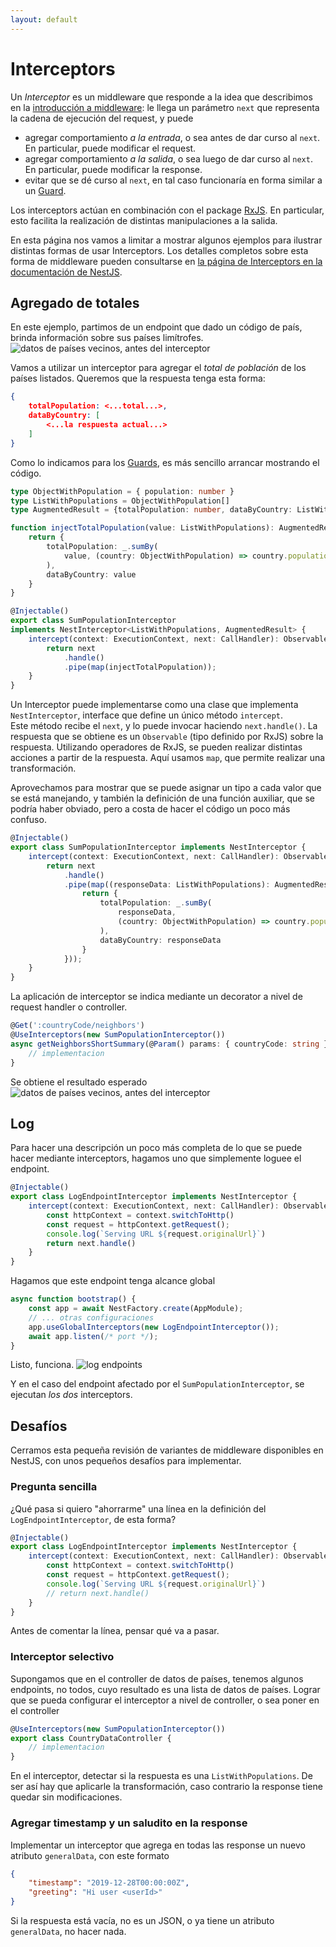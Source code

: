```yaml
---
layout: default
---
```


# Interceptors

Un _Interceptor_ es un middleware que responde a la idea que describimos en la [introducción a middleware](./middleware-intro): le llega un parámetro `next` que representa la cadena de ejecución del request, y puede
- agregar comportamiento _a la entrada_, o sea antes de dar curso al `next`. En particular, puede modificar el request.
- agregar comportamiento _a la salida_, o sea luego de dar curso al `next`. En particular, puede modificar la response.
- evitar que se dé curso al `next`, en tal caso funcionaría en forma similar a un [Guard](./guards).

Los interceptors actúan en combinación con el package [RxJS](https://github.com/ReactiveX/rxjs). En particular, esto facilita la realización de distintas manipulaciones a la salida.

En esta página nos vamos a limitar a mostrar algunos ejemplos para ilustrar distintas formas de usar Interceptors. 
Los detalles completos sobre esta forma de middleware pueden consultarse en [la página de Interceptors en la documentación de NestJS](https://docs.nestjs.com/interceptors).  


## Agregado de totales
En este ejemplo, partimos de un endpoint que dado un código de país, brinda información sobre sus países limítrofes.
![datos de países vecinos, antes del interceptor](./images/interceptors-neighbors-before.jpg)

Vamos a utilizar un interceptor para agregar el _total de población_ de los países listados. Queremos que la respuesta tenga esta forma:
``` json
{ 
    totalPopulation: <...total...>,
    dataByCountry: [
        <...la respuesta actual...>
    ]
}
```

Como lo indicamos para los [Guards](./guards), es más sencillo arrancar mostrando el código.
``` typescript
type ObjectWithPopulation = { population: number } 
type ListWithPopulations = ObjectWithPopulation[]
type AugmentedResult = {totalPopulation: number, dataByCountry: ListWithPopulations}

function injectTotalPopulation(value: ListWithPopulations): AugmentedResult {
    return {
        totalPopulation: _.sumBy(
            value, (country: ObjectWithPopulation) => country.population
        ),
        dataByCountry: value
    }   
}

@Injectable()
export class SumPopulationInterceptor 
implements NestInterceptor<ListWithPopulations, AugmentedResult> {
    intercept(context: ExecutionContext, next: CallHandler): Observable<AugmentedResult> {
        return next
            .handle()
            .pipe(map(injectTotalPopulation));
    }
}
``` 
Un Interceptor puede implementarse como una clase que implementa `NestInterceptor`, interface que define un único método `intercept`.  
Este método recibe el `next`, y lo puede invocar haciendo `next.handle()`. La respuesta que se obtiene es un `Observable` (tipo definido por RxJS) sobre la respuesta. Utilizando operadores de RxJS, se pueden realizar distintas acciones a partir de la respuesta. Aquí usamos `map`, que permite realizar una transformación.

Aprovechamos para mostrar que se puede asignar un tipo a cada valor que se está manejando, y también la definición de una función auxiliar, que se podría haber obviado, pero a costa de hacer el código un poco más confuso.
``` typescript
@Injectable()
export class SumPopulationInterceptor implements NestInterceptor {
    intercept(context: ExecutionContext, next: CallHandler): Observable<any> {
        return next
            .handle()
            .pipe(map((responseData: ListWithPopulations): AugmentedResult => {
                return {
                    totalPopulation: _.sumBy(
                        responseData, 
                        (country: ObjectWithPopulation) => country.population
                    ),
                    dataByCountry: responseData
                }   
            }));
    }
}
``` 

La aplicación de interceptor se indica mediante un decorator a nivel de request handler o controller.
``` typescript
@Get(':countryCode/neighbors')
@UseInterceptors(new SumPopulationInterceptor())
async getNeighborsShortSummary(@Param() params: { countryCode: string }): Promise<CountryShortSummary[]> {
    // implementacion
}
``` 

Se obtiene el resultado esperado
![datos de países vecinos, antes del interceptor](./images/interceptors-neighbors-after.jpg)


## Log
Para hacer una descripción un poco más completa de lo que se puede hacer mediante interceptors, hagamos uno que simplemente loguee el endpoint.
``` typescript
@Injectable()
export class LogEndpointInterceptor implements NestInterceptor {
    intercept(context: ExecutionContext, next: CallHandler): Observable<any> {
        const httpContext = context.switchToHttp()
        const request = httpContext.getRequest();
        console.log(`Serving URL ${request.originalUrl}`)
        return next.handle()
    }
}
``` 
Hagamos que este endpoint tenga alcance global
``` typescript
async function bootstrap() {
    const app = await NestFactory.create(AppModule);
    // ... otras configuraciones
    app.useGlobalInterceptors(new LogEndpointInterceptor());
    await app.listen(/* port */);
}
```

Listo, funciona. 
![log endpoints](./images/interceptors-log-endpoint.jpg)

Y en el caso del endpoint afectado por el `SumPopulationInterceptor`, se ejecutan _los dos_ interceptors. 


## Desafíos
Cerramos esta pequeña revisión de variantes de middleware disponibles en NestJS, con unos pequeños desafíos para implementar.

### Pregunta sencilla
¿Qué pasa si quiero "ahorrarme" una línea en la definición del `LogEndpointInterceptor`, de esta forma?
``` typescript
@Injectable()
export class LogEndpointInterceptor implements NestInterceptor {
    intercept(context: ExecutionContext, next: CallHandler): Observable<any> {
        const httpContext = context.switchToHttp()
        const request = httpContext.getRequest();
        console.log(`Serving URL ${request.originalUrl}`)
        // return next.handle()
    }
}
``` 
Antes de comentar la línea, pensar qué va a pasar.

### Interceptor selectivo
Supongamos que en el controller de datos de países, tenemos algunos endpoints, no todos, cuyo resultado es una lista de datos de países. Lograr que se pueda configurar el interceptor a nivel de controller, o sea poner en el controller 
``` typescript
@UseInterceptors(new SumPopulationInterceptor())
export class CountryDataController {
    // implementacion
}
``` 
En el interceptor, detectar si la respuesta es una `ListWithPopulations`. De ser así hay que aplicarle la transformación, caso contrario la response tiene quedar sin modificaciones.


### Agregar timestamp y un saludito en la response
Implementar un interceptor que agrega en todas las response un nuevo atributo `generalData`, con este formato
``` json
{ 
    "timestamp": "2019-12-28T00:00:00Z",
    "greeting": "Hi user <userId>"
}
```
Si la respuesta está vacía, no es un JSON, o ya tiene un atributo `generalData`, no hacer nada.



